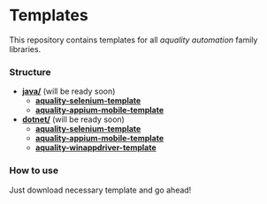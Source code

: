 # Templates

This repository contains templates for all *aquality automation* family libraries.

### Structure

- [**java/**](./java) (will be ready soon)
  - [**aquality-selenium-template**](./java/aquality-selenium-template)
  - [**aquality-appium-mobile-template**](./java/aquality-appium-mobile-template)
- [**dotnet/**](./dotnet) (will be ready soon)
  - [**aquality-selenium-template**](./dotnet/aquality-selenium-template)
  - [**aquality-appium-mobile-template**](./dotnet/aquality-appium-mobile-template)
  - [**aquality-winappdriver-template**](./dotnet/aquality-winappdriver-template)

### How to use

Just download necessary template and go ahead!